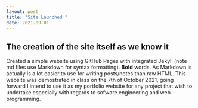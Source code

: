 ```yaml
---
layout: post
title: "Site Launched " 
date: 2021-09-01
---
```

## The creation of the site itself as we know it 

Created a simple website using GitHub Pages with integrated Jekyll (note md files use Markdown for syntax formatting). **Bold** words. As Markdown is actually is a lot easier to use for writing posts/notes than raw HTML. This website was demostrated in class on the 7th of October 2021, going forward I intend to use it as my portfolio website for any project that wish to undertake especially with regards to sofware engineering and web programming.
